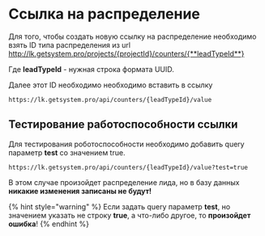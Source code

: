 # Ссылка на распределение

Для того, чтобы создать новую ссылку на распределение необходимо взять ID типа распределения из url http://lk.getsystem.pro/projects/{projectId}/counters/{**leadTypeId**}

Где **leadTypeId** -  нужная строка формата UUID.

Далее этот ID необходимо необходимо вставить в ссылку&#x20;

```
https://lk.getsystem.pro/api/counters/{leadTypeId}/value
```

## Тестирование работоспособности ссылки

Для тестирования роботоспособности необходимо добавить query параметр **test** со значением true.

```
https://lk.getsystem.pro/api/counters/{leadTypeId}/value?test=true
```

В этом случае произойдет распределение лида, но в базу данных **никакие изменения записаны не будут!**

{% hint style="warning" %}
Если задать query параметр **test**, но значением указать не строку **true**, а что-либо другое, то **произойдет ошибка**!&#x20;
{% endhint %}
